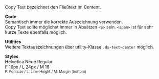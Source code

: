 Copy Text bezeichnet den Fließtext im Content. 

__Code__  
Semantisch immer die korrekte Auszeichnung verwenden.  
Copy Text sollte möglichst immer in Absätzen `<p>` sein. `<span>` ist für sehr kurze Texte ebenfalls möglich.  

__Utilities__  
Weitere Textauszeichnungen über utility-Klasse `.ds-text-center` möglich.

__Styles__  
Helvetica Neue Regular  
F 16px / L 24px / M 16    
<small>F: Fontsize / L: Line-Height / M: Margin (bottom)</small>